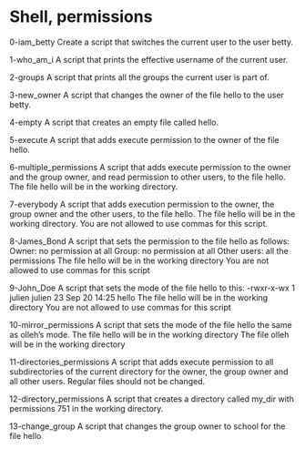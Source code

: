 # Shell, permissions
0-iam_betty
Create a script that switches the current user to the user betty.

1-who_am_i
A script that prints the effective username of the current user.

2-groups
A script that prints all the groups the current user is part of.

3-new_owner
A script that changes the owner of the file hello to the user betty.

4-empty
A script that creates an empty file called hello.

5-execute
A script that adds execute permission to the owner of the file hello.

6-multiple_permissions
A script that adds execute permission to the owner and the group owner, and read permission to other users, to the file hello. 
The file hello will be in the working directory.

7-everybody
A script that adds execution permission to the owner, the group owner and the other users, to the file hello. 
The file hello will be in the working directory. 
You are not allowed to use commas for this script.

8-James_Bond
A script that sets the permission to the file hello as follows:
Owner: no permission at all
Group: no permission at all
Other users: all the permissions
The file hello will be in the working directory You are not allowed to use commas for this script

9-John_Doe
A script that sets the mode of the file hello to this:
-rwxr-x-wx 1 julien julien 23 Sep 20 14:25 hello
The file hello will be in the working directory
You are not allowed to use commas for this script

10-mirror_permissions
A script that sets the mode of the file hello the same as olleh’s mode.
The file hello will be in the working directory
The file olleh will be in the working directory

11-directories_permissions
A script that adds execute permission to all subdirectories of the current directory for the owner, the group owner and all other users. Regular files should not be changed.

12-directory_permissions
A script that creates a directory called my_dir with permissions 751 in the working directory.

13-change_group
A script that changes the group owner to school for the file hello


